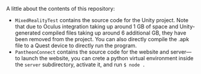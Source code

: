A little about the contents of this repository:
- `MixedRealityTest` contains the source code for the Unity project. Note that due to Oculus integration taking up around 1 GB of space and Unity-generated compiled files taking up around 6 additional GB, they have been removed from the project. You can also directly compile the .apk file to a Quest device to directly run the program.
- `PantheonConnect` contains the source code for the website and server—to launch the website, you can crete a python virtual environment inside the `server` subdirectory, activate it, and run `$ node .`
